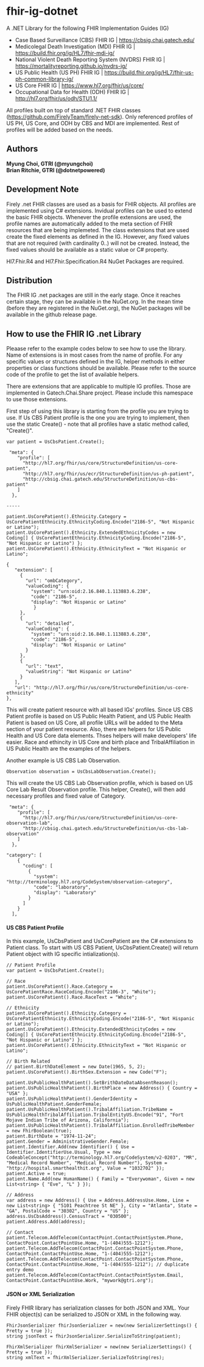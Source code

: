 # fhir-ig-dotnet
A .NET Library for the following FHIR Implementation Guides (IG)
* Case Based Surveillance (CBS) FHIR IG | https://cbsig.chai.gatech.edu/
* Medicolegal Death Investigation (MDI) FHIR IG | https://build.fhir.org/ig/HL7/fhir-mdi-ig/
* National Violent Death Reporting System (NVDRS) FHIR IG | https://mortalityreporting.github.io/nvdrs-ig/
* US Public Health (US PH) FHIR IG | https://build.fhir.org/ig/HL7/fhir-us-ph-common-library-ig/
* US Core FHIR IG | https://www.hl7.org/fhir/us/core/
* Occupational Data for Health (ODH) FHIR IG | http://hl7.org/fhir/us/odh/STU1.1/

All profiles built on top of standard .NET FHIR classes (https://github.com/FirelyTeam/firely-net-sdk). Only referenced profiles of US PH, US Core, and ODH by CBS and MDI are implemented. Rest of profiles will be added based on the needs. 

## Authors
**Myung Choi, GTRI (@myungchoi)**<br/>
**Brian Ritchie, GTRI (@dotnetpowered)**

## Development Note
Firely .net FHIR classes are used as a basis for FHIR objects. All profiles are implemented using C# extensions. Invidual profiles can be used to extend the basic FHIR objects. Whenever the profile extensions are used, the profile names are automatically added to the meta section of FHIR resources that are being implemeted. The class extensions that are used create the fixed elements as defined in the IG. However, any fixed values that are not required (with cardinality 0..) will not be created. Instead, the fixed values should be available as a static value or C# property.

Hl7.Fhir.R4 and Hl7.Fhir.Specification.R4 NuGet Packages are required. 

## Distribution
The FHIR IG .net packages are still in the early stage. Once it reaches certain stage, they can be available in the NuGet.org. In the mean time (before they are registered in the NuGet.org), the NuGet packages will be available in the github release page.

## How to use the FHIR IG .net Library
Pleaase refer to the example codes below to see how to use the library. Name of extensions is in most cases from the name of profile. For any specific values or structures defined in the IG, helper methods in either properties or class functions should be available. Please refer to the source code of the profile to get the list of available helpers. 

There are extensions that are applicable to multiple IG profiles. Those are implemented in Gatech.Chai.Share project. Please include this namespace to use those extensions.

First step of using this library is starting from the profile you are trying to use. If Us CBS Patient profile is the one you are trying to implement, then use the static Create() - note that all profiles have a static method called, "Create()". 
```
var patient = UsCbsPatient.Create();

 "meta": {
    "profile": [
      "http://hl7.org/fhir/us/core/StructureDefinition/us-core-patient",
      "http://hl7.org/fhir/us/ecr/StructureDefinition/us-ph-patient",
      "http://cbsig.chai.gatech.edu/StructureDefinition/us-cbs-patient"
    ]
  },
  
----- 

patient.UsCorePatient().Ethnicity.Category = UsCorePatientEthnicity.EthnicityCoding.Encode("2186-5", "Not Hispanic or Latino");
patient.UsCorePatient().Ethnicity.ExtendedEthnicityCodes = new Coding[] { UsCorePatientEthnicity.EthnicityCoding.Encode("2186-5", "Not Hispanic or Latino") };
patient.UsCorePatient().Ethnicity.EthnicityText = "Not Hispanic or Latino";

{
   "extension": [
     {
       "url": "ombCategory",
       "valueCoding": {
         "system": "urn:oid:2.16.840.1.113883.6.238",
         "code": "2186-5",
         "display": "Not Hispanic or Latino"
          }
     },
     {
       "url": "detailed",
       "valueCoding": {
         "system": "urn:oid:2.16.840.1.113883.6.238",
         "code": "2186-5",
         "display": "Not Hispanic or Latino"
       }
     },
     {
       "url": "text",
       "valueString": "Not Hispanic or Latino"
     }
   ],
   "url": "http://hl7.org/fhir/us/core/StructureDefinition/us-core-ethnicity"
},

```
This will create patient resource with all based IGs' profiles. Since US CBS Patient profile is based on US Public Health Patient, and US Public Health Patient is based on US Core, all profile URLs will be added to the Meta section of your patient resource. Also, there are helpers for US Public Health and US Core data elements. Thses helpers will make developers' life easier. Race and ethincity in US Core and birth place and TribalAffiliation in US Public Health are the examples of the helpers.

Another example is US CBS Lab Observation. 
```
Observation observation = UsCbsLabObservation.Create();
```
This will create the US CBS Lab Observation profile, which is based on US Core Lab Result Observation profile. This helper, Create(), will then add necessary profiles and fixed value of Category. 
```
 "meta": {
    "profile": [
      "http://hl7.org/fhir/us/core/StructureDefinition/us-core-observation-lab",
      "http://cbsig.chai.gatech.edu/StructureDefinition/us-cbs-lab-observation"
    ]
  },

"category": [
    {
      "coding": [
        {
          "system": "http://terminology.hl7.org/CodeSystem/observation-category",
          "code": "laboratory",
          "display": "Laboratory"
        }
      ]
    }
  ],
  ```

#### US CBS Patient Profile
In this example, UsCbsPatient and UsCorePatient are the C# extensions to Patient class. To start with US CBS Patient, UsCbsPatient.Create() will return Patient object with IG specific intialization(s). 
```
// Patient Profile
var patient = UsCbsPatient.Create();

// Race
patient.UsCorePatient().Race.Category = UsCorePatientRace.RaceCoding.Encode("2106-3", "White");
patient.UsCorePatient().Race.RaceText = "White";

// Ethnicity
patient.UsCorePatient().Ethnicity.Category = UsCorePatientEthnicity.EthnicityCoding.Encode("2186-5", "Not Hispanic or Latino");
patient.UsCorePatient().Ethnicity.ExtendedEthnicityCodes = new Coding[] { UsCorePatientEthnicity.EthnicityCoding.Encode("2186-5", "Not Hispanic or Latino") };
patient.UsCorePatient().Ethnicity.EthnicityText = "Not Hispanic or Latino";

// Birth Related
// patient.BirthDateElement = new Date(1965, 5, 2);
patient.UsCorePatient().BirthSex.Extension = new Code("F");

patient.UsPublicHealthPatient().SetBrithDateDataAbsentReason();
patient.UsPublicHealthPatient().BirthPlace = new Address() { Country = "USA" };
patient.UsPublicHealthPatient().GenderIdentity = UsPublicHealthPatient.GenderFemale;
patient.UsPublicHealthPatient().TribalAffiliation.TribeName = UsPublicHealthTribalAffiliation.TribalEntityUS.Encode("91", "Fort Mojave Indian Tribe of Arizona, California");
patient.UsPublicHealthPatient().TribalAffiliation.EnrolledTribeMember = new FhirBoolean(true);
patient.BirthDate = "1974-11-24";
patient.Gender = AdministrativeGender.Female;
patient.Identifier.Add(new Identifier() { Use = Identifier.IdentifierUse.Usual, Type = new CodeableConcept("http://terminology.hl7.org/CodeSystem/v2-0203", "MR", "Medical Record Number", "Medical Record Number"), System = "http://hospital.smarthealthit.org", Value = "1032702" });
patient.Active = true;
patient.Name.Add(new HumanName() { Family = "Everywoman", Given = new List<string> { "Eve", "L" } });

// Address
var address = new Address() { Use = Address.AddressUse.Home, Line = new List<string> { "5101 Peachtree St NE" }, City = "Atlanta", State = "GA", PostalCode = "30302", Country = "US" };
address.UsCbsAddress().CensusTract = "030500";
patient.Address.Add(address);

// Contact
patient.Telecom.AddTelecom(ContactPoint.ContactPointSystem.Phone, ContactPoint.ContactPointUse.Home, "1-(404)555-1212");
patient.Telecom.AddTelecom(ContactPoint.ContactPointSystem.Phone, ContactPoint.ContactPointUse.Home, "1-(404)555-1212");
patient.Telecom.AddTelecom(ContactPoint.ContactPointSystem.Phone, ContactPoint.ContactPointUse.Home, "1-(404)555-1212"); // duplicate entry demo
patient.Telecom.AddTelecom(ContactPoint.ContactPointSystem.Email, ContactPoint.ContactPointUse.Work, "mywork@gtri.org");
```
#### JSON or XML Serialization
Firely FHIR library has serialization classes for both JSON and XML. Your FHIR object(s) can be serialized to JSON or XML in the following way.
```
FhirJsonSerializer fhirJsonSerializer = new(new SerializerSettings() { Pretty = true });
string jsonText = fhirJsonSerializer.SerializeToString(patient);

FhirXmlSerializer fhirXmlSerializer = new(new SerializerSettings() { Pretty = true });
string xmlText = fhirXmlSerializer.SerializeToString(res);
```
